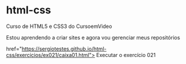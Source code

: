 # html-css
Curso de HTML5 e CSS3 do CursoemVideo

Estou aprendendo a criar sites e agora vou gerenciar meus repositórios

<a> href="https://sergiotestes.github.io/html-css/exercicios/ex021/caixa01.html"> Executar o exercício 021</a>